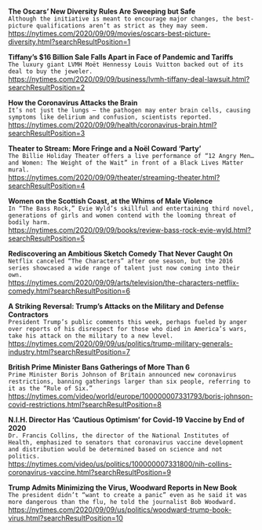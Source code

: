 **The Oscars’ New Diversity Rules Are Sweeping but Safe**\
`Although the initiative is meant to encourage major changes, the best-picture qualifications aren’t as strict as they may seem.`\
https://nytimes.com/2020/09/09/movies/oscars-best-picture-diversity.html?searchResultPosition=1

**Tiffany’s $16 Billion Sale Falls Apart in Face of Pandemic and Tariffs**\
`The luxury giant LVMH Moët Hennessy Louis Vuitton backed out of its deal to buy the jeweler.`\
https://nytimes.com/2020/09/09/business/lvmh-tiffany-deal-lawsuit.html?searchResultPosition=2

**How the Coronavirus Attacks the Brain**\
`It’s not just the lungs — the pathogen may enter brain cells, causing symptoms like delirium and confusion, scientists reported.`\
https://nytimes.com/2020/09/09/health/coronavirus-brain.html?searchResultPosition=3

**Theater to Stream: More Fringe and a Noël Coward ‘Party’**\
`The Billie Holiday Theater offers a live performance of “12 Angry Men…and Women: The Weight of the Wait” in front of a Black Lives Matter mural.`\
https://nytimes.com/2020/09/09/theater/streaming-theater.html?searchResultPosition=4

**Women on the Scottish Coast, at the Whims of Male Violence**\
`In “The Bass Rock,” Evie Wyld’s skillful and entertaining third novel, generations of girls and women contend with the looming threat of bodily harm.`\
https://nytimes.com/2020/09/09/books/review-bass-rock-evie-wyld.html?searchResultPosition=5

**Rediscovering an Ambitious Sketch Comedy That Never Caught On**\
`Netflix canceled “The Characters” after one season, but the 2016 series showcased a wide range of talent just now coming into their own.`\
https://nytimes.com/2020/09/09/arts/television/the-characters-netflix-comedy.html?searchResultPosition=6

**A Striking Reversal: Trump’s Attacks on the Military and Defense Contractors**\
`President Trump’s public comments this week, perhaps fueled by anger over reports of his disrespect for those who died in America’s wars, take his attack on the military to a new level.`\
https://nytimes.com/2020/09/09/us/politics/trump-military-generals-industry.html?searchResultPosition=7

**British Prime Minister Bans Gatherings of More Than 6**\
`Prime Minister Boris Johnson of Britain announced new coronavirus restrictions, banning gatherings larger than six people, referring to it as the “Rule of Six.”`\
https://nytimes.com/video/world/europe/100000007331793/boris-johnson-covid-restrictions.html?searchResultPosition=8

**N.I.H. Director Has ‘Cautious Optimism’ for Covid-19 Vaccine by End of 2020**\
`Dr. Francis Collins, the director of the National Institutes of Health, emphasized to senators that coronavirus vaccine development and distribution would be determined based on science and not politics.`\
https://nytimes.com/video/us/politics/100000007331800/nih-collins-coronavirus-vaccine.html?searchResultPosition=9

**Trump Admits Minimizing the Virus, Woodward Reports in New Book**\
`The president didn’t “want to create a panic” even as he said it was more dangerous than the flu, he told the journalist Bob Woodward.`\
https://nytimes.com/2020/09/09/us/politics/woodward-trump-book-virus.html?searchResultPosition=10

